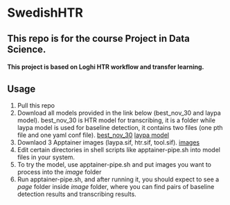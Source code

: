 # SwedishHTR

## This repo is for the course Project in Data Science.

#### This project is based on Loghi HTR workflow and transfer learning.
## Usage
1. Pull this repo
2. Download all models provided in the link below (best_nov_30 and laypa model). best_nov_30 is HTR model for transcribing, it is a folder while laypa model is used for baseline detection, it contains two files (one pth file and one yaml conf file).
[best_nov_30](https://1drv.ms/f/s!AhLc1l9ln_UugvBxsrxiS2OCpx5f3w?e=NjdVju)
[laypa model](https://1drv.ms/f/s!AhLc1l9ln_UugvEF1UOXzfOyDoWtwA?e=CjMQWx)
3. Downlaod 3 Apptainer images (laypa.sif, htr.sif, tool.sif).
[images](https://1drv.ms/f/s!AhLc1l9ln_UugvEGg39WPvRkaehvdg?e=lnt6hl)
4. Edit certain directories in shell scripts like apptainer-pipe.sh into model files in your system.
5. To try the model, use apptainer-pipe.sh and put images you want to process into the *image* folder
6. Run apptainer-pipe.sh, and after running it, you should expect to see a *page* folder inside *image* folder, where you can find pairs of baseline detection results and transcribing results.